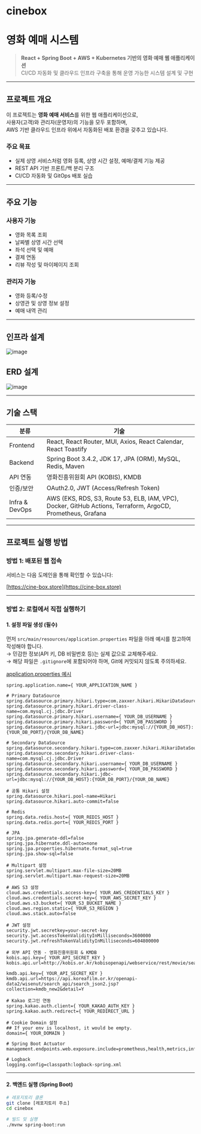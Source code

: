 # cinebox

# 영화 예매 시스템

> **React + Spring Boot + AWS + Kubernetes 기반의 영화 예매 웹 애플리케이션**  
> CI/CD 자동화 및 클라우드 인프라 구축을 통해 운영 가능한 시스템 설계 및 구현

---

## 프로젝트 개요

이 프로젝트는 **영화 예매 서비스**를 위한 웹 애플리케이션으로,  
사용자(고객)와 관리자(운영자)의 기능을 모두 포함하며,  
AWS 기반 클라우드 인프라 위에서 자동화된 배포 환경을 갖추고 있습니다.

### 주요 목표
- 실제 상영 서비스처럼 영화 등록, 상영 시간 설정, 예매/결제 기능 제공
- REST API 기반 프론트/백 분리 구조
- CI/CD 자동화 및 GitOps 배포 실습

---

## 주요 기능

### 사용자 기능
- 영화 목록 조회
- 날짜별 상영 시간 선택
- 좌석 선택 및 예매
- 결제 연동
- 리뷰 작성 및 마이페이지 조회

### 관리자 기능
- 영화 등록/수정
- 상영관 및 상영 정보 설정
- 예매 내역 관리

---

## 인프라 설계
![image](https://github.com/user-attachments/assets/6cddcde4-b900-410e-a724-e2da8e2257e2)

## ERD 설계
![image](https://github.com/user-attachments/assets/39dacdf7-0757-490a-964d-62732a621b1d)

---

## 기술 스택

| 분류 | 기술 |
|------|------|
| Frontend | React, React Router, MUI, Axios, React Calendar, React Toastify |
| Backend | Spring Boot 3.4.2, JDK 17, JPA (ORM), MySQL, Redis, Maven |
| API 연동 | 영화진흥위원회 API (KOBIS), KMDB |
| 인증/보안 | OAuth2.0, JWT (Access/Refresh Token) |
| Infra & DevOps | AWS (EKS, RDS, S3, Route 53, ELB, IAM, VPC), Docker, GitHub Actions, Terraform, ArgoCD, Prometheus, Grafana |

---

## 프로젝트 실행 방법

### 방법 1: 배포된 웹 접속

서비스는 다음 도메인을 통해 확인할 수 있습니다:

[https://cine-box.store](https://cine-box.store)

---

### 방법 2: 로컬에서 직접 실행하기

#### 1. 설정 파일 생성 (필수)

먼저 `src/main/resources/application.properties` 파일을 아래 예시를 참고하여 작성해야 합니다.  
→ 민감한 정보(API 키, DB 비밀번호 등)는 실제 값으로 교체해주세요.  
→ 해당 파일은 `.gitignore`에 포함되어야 하며, Git에 커밋되지 않도록 주의하세요.


[application.properties 예시](#applicationproperties-예시)

```properties
spring.application.name={ YOUR_APPLICATION_NAME }

# Primary DataSource
spring.datasource.primary.hikari.type=com.zaxxer.hikari.HikariDataSource
spring.datasource.primary.hikari.driver-class-name=com.mysql.cj.jdbc.Driver
spring.datasource.primary.hikari.username={ YOUR_DB_USERNAME }
spring.datasource.primary.hikari.password={ YOUR_DB_PASSWORD }
spring.datasource.primary.hikari.jdbc-url=jdbc:mysql://{YOUR_DB_HOST}:{YOUR_DB_PORT}/{YOUR_DB_NAME}

# Secondary DataSource
spring.datasource.secondary.hikari.type=com.zaxxer.hikari.HikariDataSource
spring.datasource.secondary.hikari.driver-class-name=com.mysql.cj.jdbc.Driver
spring.datasource.secondary.hikari.username={ YOUR_DB_USERNAME }
spring.datasource.secondary.hikari.password={ YOUR_DB_PASSWORD }
spring.datasource.secondary.hikari.jdbc-url=jdbc:mysql://{YOUR_DB_HOST}:{YOUR_DB_PORT}/{YOUR_DB_NAME}

# 공통 Hikari 설정
spring.datasource.hikari.pool-name=Hikari
spring.datasource.hikari.auto-commit=false

# Redis
spring.data.redis.host={ YOUR_REDIS_HOST }
spring.data.redis.port={ YOUR_REDIS_PORT }

# JPA
spring.jpa.generate-ddl=false
spring.jpa.hibernate.ddl-auto=none
spring.jpa.properties.hibernate.format_sql=true
spring.jpa.show-sql=false

# Multipart 설정
spring.servlet.multipart.max-file-size=20MB
spring.servlet.multipart.max-request-size=20MB

# AWS S3 설정
cloud.aws.credentials.access-key={ YOUR_AWS_CREDENTIALS_KEY }
cloud.aws.credentials.secret-key={ YOUR_AWS_SECRET_KEY }
cloud.aws.s3.bucket={ YOUR_S3_BUCKET_NAME }
cloud.aws.region.static={ YOUR_S3_REGION }
cloud.aws.stack.auto=false

# JWT 설정
security.jwt.secretkey=your-secret-key
security.jwt.accessTokenValidityInMilliseconds=3600000
security.jwt.refreshTokenValidityInMilliseconds=604800000

# 외부 API 연동 - 영화진흥위원회 & KMDB
kobis.api.key={ YOUR_API_SECRET_KEY }
kobis.api.url=http://kobis.or.kr/kobisopenapi/webservice/rest/movie/searchMovieList.json

kmdb.api.key={ YOUR_API_SECRET_KEY }
kmdb.api.url=https://api.koreafilm.or.kr/openapi-data2/wisenut/search_api/search_json2.jsp?collection=kmdb_new2&detail=Y

# Kakao 로그인 연동
spring.kakao.auth.client={ YOUR_KAKAO_AUTH_KEY }
spring.kakao.auth.redirect={ YOUR_REDIRECT_URL }

# Cookie Domain 설정
## If your env is localhost, it would be empty.
domain={ YOUR_DOMAIN }

# Spring Boot Actuator
management.endpoints.web.exposure.include=prometheus,health,metrics,info

# Logback
logging.config=classpath:logback-spring.xml
```

---

#### 2. 백엔드 실행 (Spring Boot)

```bash
# 레포지토리 클론
git clone [레포지토리 주소]
cd cinebox

# 빌드 및 실행
./mvnw spring-boot:run
```
